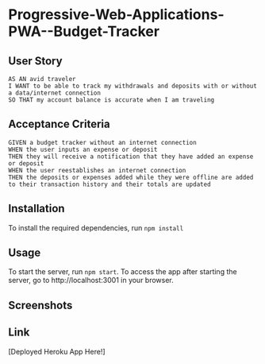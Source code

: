 # Progressive-Web-Applications-PWA--Budget-Tracker

## User Story
```
AS AN avid traveler
I WANT to be able to track my withdrawals and deposits with or without a data/internet connection
SO THAT my account balance is accurate when I am traveling 
```
## Acceptance Criteria
```
GIVEN a budget tracker without an internet connection
WHEN the user inputs an expense or deposit
THEN they will receive a notification that they have added an expense or deposit
WHEN the user reestablishes an internet connection
THEN the deposits or expenses added while they were offline are added to their transaction history and their totals are updated
```

## Installation

To install the required dependencies, run `npm install`

## Usage

To start the server, run `npm start`. To access the app after starting the server, go to http://localhost:3001 in your browser.



## Screenshots


## Link

[Deployed Heroku App Here!]


